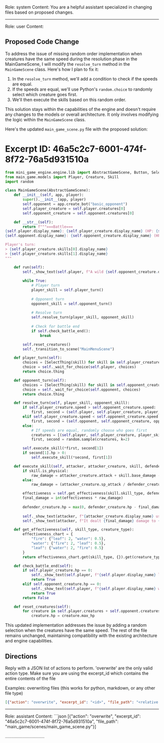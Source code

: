 Role: system
Content: You are a helpful assistant specialized in changing files based on proposed changes.
__________________
Role: user
Content: 
## Proposed Code Change
To address the issue of missing random order implementation when creatures have the same speed during the resolution phase in the MainGameScene, I will modify the `resolve_turn` method in the `MainGameScene` class. Here's how I plan to fix it:

1. In the `resolve_turn` method, we'll add a condition to check if the speeds are equal.
2. If the speeds are equal, we'll use Python's `random.choice` to randomly select which creature goes first.
3. We'll then execute the skills based on this random order.

This solution stays within the capabilities of the engine and doesn't require any changes to the models or overall architecture. It only involves modifying the logic within the `MainGameScene` class.

Here's the updated `main_game_scene.py` file with the proposed solution:

# Excerpt ID: 46a5c2c7-6001-474f-8f72-76a5d931510a
```python main_game/scenes/main_game_scene.py
from mini_game_engine.engine.lib import AbstractGameScene, Button, SelectThing
from main_game.models import Player, Creature, Skill
import random

class MainGameScene(AbstractGameScene):
    def __init__(self, app, player):
        super().__init__(app, player)
        self.opponent = app.create_bot("basic_opponent")
        self.player_creature = self.player.creatures[0]
        self.opponent_creature = self.opponent.creatures[0]

    def __str__(self):
        return f"""===Battle===
{self.player.display_name}: {self.player_creature.display_name} (HP: {self.player_creature.hp}/{self.player_creature.max_hp})
{self.opponent.display_name}: {self.opponent_creature.display_name} (HP: {self.opponent_creature.hp}/{self.opponent_creature.max_hp})

Player's turn:
> {self.player_creature.skills[0].display_name}
> {self.player_creature.skills[1].display_name}
"""

    def run(self):
        self._show_text(self.player, f"A wild {self.opponent_creature.display_name} appeared!")
        
        while True:
            # Player turn
            player_skill = self.player_turn()
            
            # Opponent turn
            opponent_skill = self.opponent_turn()
            
            # Resolve turn
            self.resolve_turn(player_skill, opponent_skill)
            
            # Check for battle end
            if self.check_battle_end():
                break

        self.reset_creatures()
        self._transition_to_scene("MainMenuScene")

    def player_turn(self):
        choices = [SelectThing(skill) for skill in self.player_creature.skills]
        choice = self._wait_for_choice(self.player, choices)
        return choice.thing

    def opponent_turn(self):
        choices = [SelectThing(skill) for skill in self.opponent_creature.skills]
        choice = self._wait_for_choice(self.opponent, choices)
        return choice.thing

    def resolve_turn(self, player_skill, opponent_skill):
        if self.player_creature.speed > self.opponent_creature.speed:
            first, second = (self.player, self.player_creature, player_skill), (self.opponent, self.opponent_creature, opponent_skill)
        elif self.player_creature.speed < self.opponent_creature.speed:
            first, second = (self.opponent, self.opponent_creature, opponent_skill), (self.player, self.player_creature, player_skill)
        else:
            # If speeds are equal, randomly choose who goes first
            creatures = [(self.player, self.player_creature, player_skill), (self.opponent, self.opponent_creature, opponent_skill)]
            first, second = random.sample(creatures, k=2)

        self.execute_skill(*first, second[1])
        if second[1].hp > 0:
            self.execute_skill(*second, first[1])

    def execute_skill(self, attacker, attacker_creature, skill, defender_creature):
        if skill.is_physical:
            raw_damage = attacker_creature.attack + skill.base_damage - defender_creature.defense
        else:
            raw_damage = (attacker_creature.sp_attack / defender_creature.sp_defense) * skill.base_damage

        effectiveness = self.get_effectiveness(skill.skill_type, defender_creature.creature_type)
        final_damage = int(effectiveness * raw_damage)
        
        defender_creature.hp = max(0, defender_creature.hp - final_damage)
        
        self._show_text(attacker, f"{attacker_creature.display_name} used {skill.display_name}!")
        self._show_text(attacker, f"It dealt {final_damage} damage to {defender_creature.display_name}!")

    def get_effectiveness(self, skill_type, creature_type):
        effectiveness_chart = {
            "fire": {"leaf": 2, "water": 0.5},
            "water": {"fire": 2, "leaf": 0.5},
            "leaf": {"water": 2, "fire": 0.5}
        }
        return effectiveness_chart.get(skill_type, {}).get(creature_type, 1)

    def check_battle_end(self):
        if self.player_creature.hp == 0:
            self._show_text(self.player, f"{self.player.display_name} lost the battle!")
            return True
        elif self.opponent_creature.hp == 0:
            self._show_text(self.player, f"{self.player.display_name} won the battle!")
            return True
        return False

    def reset_creatures(self):
        for creature in self.player.creatures + self.opponent.creatures:
            creature.hp = creature.max_hp
```

This updated implementation addresses the issue by adding a random selection when the creatures have the same speed. The rest of the file remains unchanged, maintaining compatibility with the existing architecture and engine capabilities.

## Directions
Reply with a JSON list of actions to perform. 'overwrite' are the only valid action type. 
Make sure you are using the excerpt_id which contains the entire contents of the file

Examples:
overwriting files (this works for python, markdown, or any other file type)
```json output_example1
[{"action": "overwrite", "excerpt_id": "<id>", "file_path": "<relative file path>"}]
```

__________________
Role: assistant
Content: ```json
[{"action": "overwrite", "excerpt_id": "46a5c2c7-6001-474f-8f72-76a5d931510a", "file_path": "main_game/scenes/main_game_scene.py"}]
```
__________________
